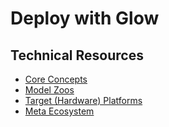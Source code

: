 # Deploy with Glow

## Technical Resources
- [Core Concepts](../../../concepts/frameworks/glow)
- [Model Zoos](https://github.com/afondiel/Edge-AI-Model-Zoo)
- [Target (Hardware) Platforms](https://github.com/afondiel/Edge-AI-Platforms)
- [Meta Ecosystem](../../../industry-applications/meta-ecosystem)
